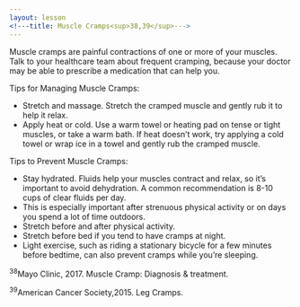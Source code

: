```yaml
---
layout: lesson
<!---title: Muscle Cramps<sup>38,39</sup>--->
---
```


Muscle cramps are painful contractions of one or more of your muscles. Talk to your healthcare team about frequent cramping, because your doctor may be able to prescribe a medication that can help you. 

Tips for Managing Muscle Cramps:

* Stretch and massage. Stretch the cramped muscle and gently rub it to help it relax.
* Apply heat or cold. Use a warm towel or heating pad on tense or tight muscles, or take a warm bath. If heat doesn’t work, try applying a cold towel or wrap ice in a towel and gently rub the cramped muscle.

Tips to Prevent Muscle Cramps:

* Stay hydrated. Fluids help your muscles contract and relax, so it’s important to avoid dehydration. A common recommendation is 8-10 cups of clear fluids per day.
* This is especially important after strenuous physical activity or on days you spend a lot of time outdoors.
* Stretch before and after physical activity.
* Stretch before bed if you tend to have cramps at night.
* Light exercise, such as riding a stationary bicycle for a few minutes before bedtime, can also prevent cramps while you’re sleeping.

<sup>38</sup>Mayo Clinic, 2017. Muscle Cramp: Diagnosis & treatment. 

<sup>39</sup>American Cancer Society,2015. Leg Cramps.
